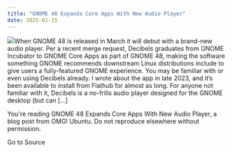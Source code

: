 ```yaml
---
title: "GNOME 48 Expands Core Apps With New Audio Player"
date: 2025-01-15
---
```


![](https://i0.wp.com/www.omgubuntu.co.uk/wp-content/uploads/2023/10/decibels-audio-player-linux.jpg?resize=406%2C232&ssl=1)When GNOME 48 is released in March it will debut with a brand-new audio player. Per a recent merge request, Decibels graduates from GNOME Incubator to GNOME Core Apps as part of GNOME 48, making the software something GNOME recommends downstream Linux distributions include to give users a fully-featured GNOME experience. You may be familiar with or even using Decibels already. I wrote about the app in late 2023, and it’s been available to install from Flathub for almost as long. For anyone not familiar with it, Decibels is a no-frills audio player designed for the GNOME desktop (but can \[…\]

You're reading GNOME 48 Expands Core Apps With New Audio Player, a blog post from OMG! Ubuntu. Do not reproduce elsewhere without permission.

Go to Source
